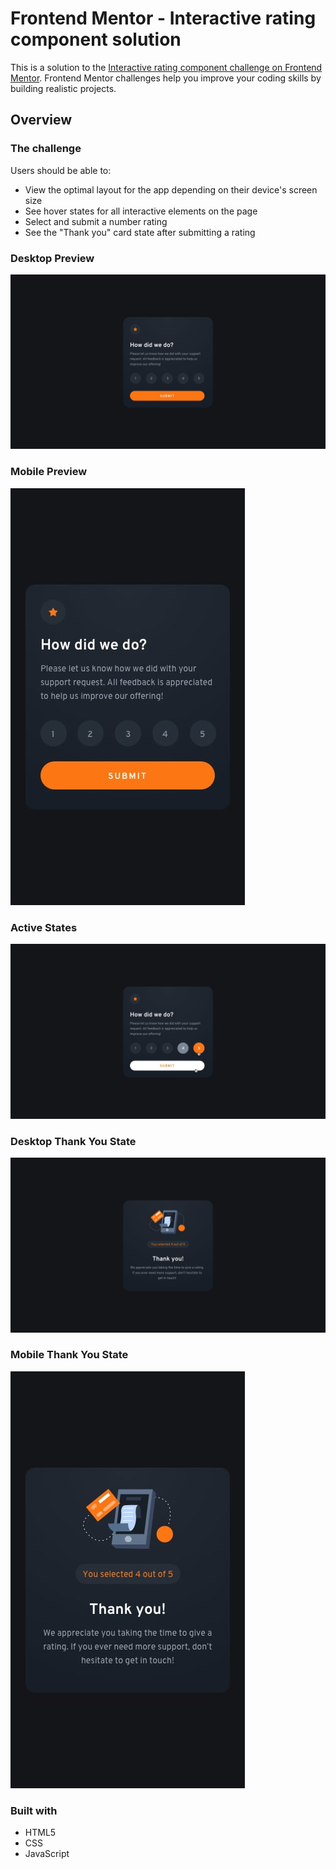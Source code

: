 # Frontend Mentor - Interactive rating component solution

This is a solution to the [Interactive rating component challenge on Frontend Mentor](https://www.frontendmentor.io/challenges/interactive-rating-component-koxpeBUmI). Frontend Mentor challenges help you improve your coding skills by building realistic projects. 

## Overview

### The challenge

Users should be able to:

- View the optimal layout for the app depending on their device's screen size
- See hover states for all interactive elements on the page
- Select and submit a number rating
- See the "Thank you" card state after submitting a rating

### Desktop Preview

![](./design/desktop-design.jpg)

### Mobile Preview

![](./design/mobile-design.jpg)

### Active States

![](./design/active-states.jpg)

### Desktop Thank You State

![](./design/desktop-thank-you-state.jpg)

### Mobile Thank You State

![](./design/mobile-thank-you-state.jpg)

### Built with

- HTML5
- CSS
- JavaScript